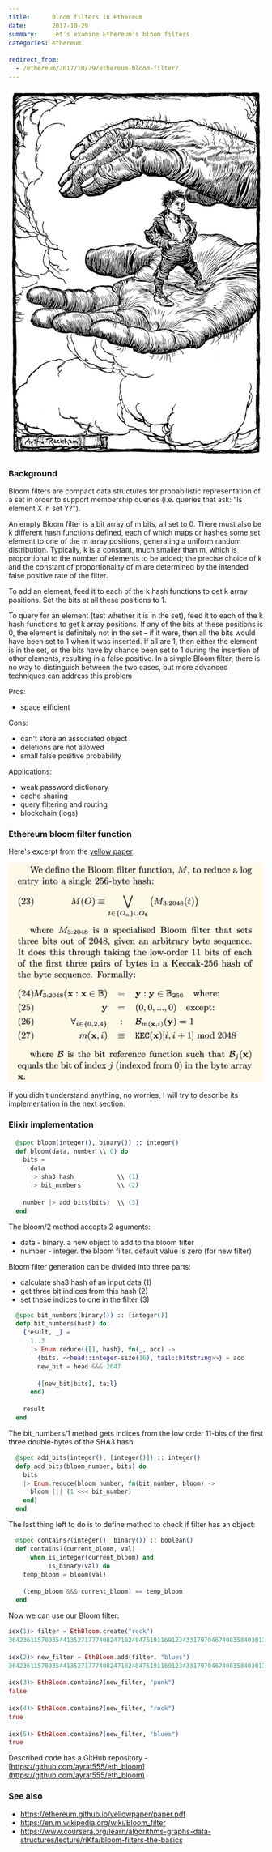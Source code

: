 ```yaml
---
title:      Bloom filters in Ethereum
date:       2017-10-29
summary:    Let’s examine Ethereum's bloom filters
categories: ethereum

redirect_from:
  - /ethereum/2017/10/29/ethereum-bloom-filter/
---
```


![bloom](/images/2017-10-29-tom-thumb.jpg)

### Background

Bloom filters are compact data structures for probabilistic representation of a set in order to support membership queries (i.e. queries that ask: “Is element X in set Y?”).

An empty Bloom filter is a bit array of m bits, all set to 0. There must also be k different hash functions defined, each of which maps or hashes some set element to one of the m array positions, generating a uniform random distribution. Typically, k is a constant, much smaller than m, which is proportional to the number of elements to be added; the precise choice of k and the constant of proportionality of m are determined by the intended false positive rate of the filter.

To add an element, feed it to each of the k hash functions to get k array positions. Set the bits at all these positions to 1.

To query for an element (test whether it is in the set), feed it to each of the k hash functions to get k array positions. If any of the bits at these positions is 0, the element is definitely not in the set – if it were, then all the bits would have been set to 1 when it was inserted. If all are 1, then either the element is in the set, or the bits have by chance been set to 1 during the insertion of other elements, resulting in a false positive. In a simple Bloom filter, there is no way to distinguish between the two cases, but more advanced techniques can address this problem

Pros:
- space efficient

Cons:
- can't store an associated object
- deletions are not allowed
- small false positive probability

Applications:
- weak password dictionary
- cache sharing
- query filtering and routing
- blockchain (logs)

### Ethereum bloom filter function

Here's excerpt from the [yellow paper](https://ethereum.github.io/yellowpaper/paper.pdf):

![ethereum-bloom](/images/2017-10-29-eth-bloom.jpg)

If you didn't understand anything, no worries, I will try to describe its implementation in the next section.

### Elixir implementation

```elixir
  @spec bloom(integer(), binary()) :: integer()
  def bloom(data, number \\ 0) do
    bits =
      data
      |> sha3_hash            \\ (1)
      |> bit_numbers          \\ (2)

    number |> add_bits(bits)  \\ (3)
  end

```

The bloom/2 method accepts 2 aguments:
- data - binary. a new object to add to the bloom filter
- number - integer. the bloom filter. default value is zero (for new filter)

Bloom filter generation can be divided into three parts:
- calculate sha3 hash of an input data (1)
- get three bit indices from this hash (2)
- set these indices to one in the filter (3)

```elixir
  @spec bit_numbers(binary()) :: [integer()]
  defp bit_numbers(hash) do
    {result, _} =
      1..3
      |> Enum.reduce({[], hash}, fn(_, acc) ->
        {bits, <<head::integer-size(16), tail::bitstring>>} = acc
        new_bit = head &&& 2047

        {[new_bit|bits], tail}
      end)

    result
  end
```

The bit_numbers/1 method gets indices from the low order 11-bits of the first three double-bytes of the SHA3 hash.

```elixir
  @spec add_bits(integer(), [integer()]) :: integer()
  defp add_bits(bloom_number, bits) do
    bits
    |> Enum.reduce(bloom_number, fn(bit_number, bloom) ->
      bloom ||| (1 <<< bit_number)
    end)
  end
```

The last thing left to do is to define method to check if filter has an object:

``` elixir
  @spec contains?(integer(), binary()) :: boolean()
  def contains?(current_bloom, val)
      when is_integer(current_bloom) and
           is_binary(val) do
    temp_bloom = bloom(val)

    (temp_bloom &&& current_bloom) == temp_bloom
  end
```

Now we can use our Bloom filter:

```elixir
iex(1)> filter = EthBloom.create("rock")
364236115780354413527177740824718248475191169123433179704674083584030171707548895141763338864017157468044931245187476551639917006481686358559826056819612140499456696964058447681377941080842953023782344796365486712958202642967905678562795813182653349819408730761190197772532753708011416878102770310284058867224260870159690230717337345574083724951534664321152788810106636281468311475567122070065682554961594780791945980493299780947753165983844578885074727735505366654109046841451940478976

iex(2)> new_filter = EthBloom.add(filter, "blues")
364236115780354413527177740824718248475191169123433179704674083584030171707548895141763338864017157468044931245187476551639917008583551526575664755314165081912131926893248480084782472542419712838325886207711387518315201817289948316059274529230320334129359156724892064138319603709966466517388006639868069257972765204989827007471817298541374196685568760261999794300328280707725224364790299899128819784076530509337252429855458993811873518002173094917629136344228828519818452981281942732800

iex(3)> EthBloom.contains?(new_filter, "punk")
false

iex(4)> EthBloom.contains?(new_filter, "rock")
true

iex(5)> EthBloom.contains?(new_filter, "blues")
true
```

Described code has a GitHub repository - [https://github.com/ayrat555/eth_bloom](https://github.com/ayrat555/eth_bloom)

### See also

- https://ethereum.github.io/yellowpaper/paper.pdf
- https://en.m.wikipedia.org/wiki/Bloom_filter
- https://www.coursera.org/learn/algorithms-graphs-data-structures/lecture/riKfa/bloom-filters-the-basics
